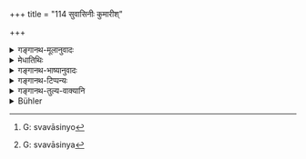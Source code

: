 +++
title = "114 सुवासिनीः कुमारीश्"

+++

<details><summary>गङ्गानथ-मूलानुवादः</summary>

Newly married girls, maidens, sick persons and pregnant women,—these he should, without hesitation, feed immediately after the guests.—(114)
</details>

<details><summary>मेधातिथिः</summary>

[^१८७]:
     M G 1st ed.: 'gra

सुवासिन्यो[^१८८] वध्वो नवोढा स्त्रियः स्नुषा दुहितरश् च । <u>अन्ये</u> तु "जीवच्छ्वशुरा जीवत्पितृकाश् च प्रसूता अपि सुवासिन्य[^१८९] उच्यन्ते" इत्य् आहुः । **अतिथिभ्यो ऽन्वग् एवैतान्** अनुगतान् एव भोजयेत् । प्रारब्धभोजनेष्व् एवातिथिषु तत्समकालं भोजयेत् । <u>अन्ये</u> त्व् "अग्र" इति पठन्ति । **अविचारयन्** । कथम् अतिथिष्व् अभोजितेषु बाला भुञ्जत इत्य् एवं विचिक्त्सा न कर्तव्या ॥ ३.१०४ ॥


[^१८९]:
     G: svavāsinya


[^१८८]:
     G: svavāsinyo
</details>

<details><summary>गङ्गानथ-भाष्यानुवादः</summary>

The term ‘*Suvāsinī*’ stands for newly married girls, daughters as well as daughters-in-law. Others have held that ‘girls whose father-in-law and father are both living are called *Suvāsinī*, even after they have given birth to children.’

‘*These......immediately after the guests*’—in continuation of them—‘*he should feed*.’ That is, as soon as the guests have commenced eating, they should be fed at the same time.

Others read ‘*agre*’ ‘*before*’ (the guests).

‘*Without hesitation*’—*i.e*., he should not entertain any doubt as to the propriety of feeding youngsters before the guests have eaten.—(114)
</details>

<details><summary>गङ्गानथ-टिप्पन्यः</summary>

‘*Suvāsinīḥ*’—‘Newly married girls *i.e*., daughters and
daughters-in-law’ (Medhātithi);—‘women whose fathers and fathers-in-law
are living, even though they may have got children’ (‘others,’ quoted by
Medhātithi).

‘*Agre*’—‘Before (the guests)’ (Kullūka);—Medhātithi adopts the reading
‘*anvak*’ and explains it to mean ‘along with (the guests)’; and not as
‘even if they come later,’ as Hopkins interprets him.

This verse is quoted in *Vīramitrodaya* (Āhnika, p. 455), which explains
‘*agre*’ as ‘first’;—and in *Aparārka* (p. 147).
</details>

<details><summary>गङ्गानथ-तुल्य-वाक्यानि</summary>

*Viṣṇu* (67.39).—\[Reproduces Manu, but using the singular number
throughout the first half.\]

*Gautama* (5.26).—‘First he shall feed the guests, the young boys, the
sick, the woman with child, the newly-married girls, the old and the
dependents.’

*Baudhāyana* (2.7.19).—‘They quote here the following text:—First of all
he shall feed the guests, after them the woman with child, then the
boys, the old persons, the weak and the sick.’

*Āpastamba-Dharmasūtra* (2.4.12).—‘The boys, the old, those suffering
from disease, women with child.’

*Yājñavalkya* (1.5.105).—‘Boys, newly-married girls, old persons,
pregnant women, the sick and the maidens, guests and servants,—it is
only after these have been fed that the householder and his wife shall
eat whatever is left.’

*Pāraskara* (1.9.13).—‘The younger and the older members of the family
shall take their food in the manner befitting them.’

*Viṣṇu-purāṇa* (Parāśaramādhava, p. 364).—‘Then with cooked food he
shall feed the newly married girls, the sick, the pregnant women, the
old and the young; after that he should himself eat.’

*Mārkaṇḍeya-purāṇa* (Do.).—‘Having honoured the Brāhmaṇa guests,
relations, paternal and maternal, and also persons seeking for food, he
shall feed the young and old and the sick.’
</details>

<details><summary>Bühler</summary>

114	Without hesitation he may give food, even before his guests, to the following persons, (viz.) to newly-married women, to infants, to the sick, and to pregnant women.
</details>
